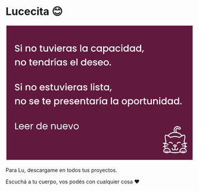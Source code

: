 # Lucecita 😊

![Lucecita](./images/lucecita.png)

Para Lu, descargame en todos tus proyectos.

Escuchá a tu cuerpo, vos podés con cualquier cosa ❤️
